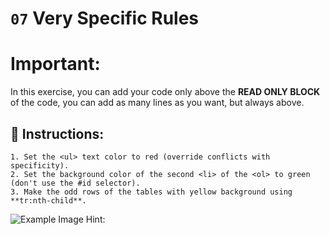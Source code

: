 # `07` Very Specific Rules

# **Important:**

In this exercise, you can add your code only above the **READ ONLY BLOCK** of the code, you can add as many lines as you want, but always above.

## 📝 Instructions:

```Plain/Text
1. Set the <ul> text color to red (override conflicts with specificity).
2. Set the background color of the second <li> of the <ol> to green (don't use the #id selector).
3. Make the odd rows of the tables with yellow background using **tr:nth-child**.
```

![Example Image](http://i.imgur.com/MyeiuOb.png)
Hint:


